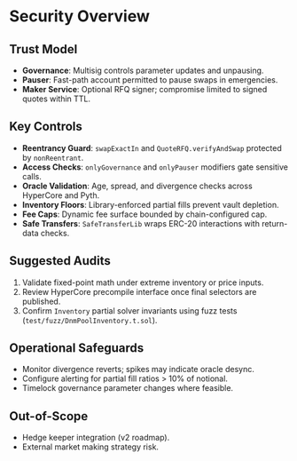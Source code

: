 # Security Overview

## Trust Model
- **Governance**: Multisig controls parameter updates and unpausing.
- **Pauser**: Fast-path account permitted to pause swaps in emergencies.
- **Maker Service**: Optional RFQ signer; compromise limited to signed quotes within TTL.

## Key Controls
- **Reentrancy Guard**: `swapExactIn` and `QuoteRFQ.verifyAndSwap` protected by `nonReentrant`.
- **Access Checks**: `onlyGovernance` and `onlyPauser` modifiers gate sensitive calls.
- **Oracle Validation**: Age, spread, and divergence checks across HyperCore and Pyth.
- **Inventory Floors**: Library-enforced partial fills prevent vault depletion.
- **Fee Caps**: Dynamic fee surface bounded by chain-configured cap.
- **Safe Transfers**: `SafeTransferLib` wraps ERC-20 interactions with return-data checks.

## Suggested Audits
1. Validate fixed-point math under extreme inventory or price inputs.
2. Review HyperCore precompile interface once final selectors are published.
3. Confirm `Inventory` partial solver invariants using fuzz tests (`test/fuzz/DnmPoolInventory.t.sol`).

## Operational Safeguards
- Monitor divergence reverts; spikes may indicate oracle desync.
- Configure alerting for partial fill ratios > 10% of notional.
- Timelock governance parameter changes where feasible.

## Out-of-Scope
- Hedge keeper integration (v2 roadmap).
- External market making strategy risk.

